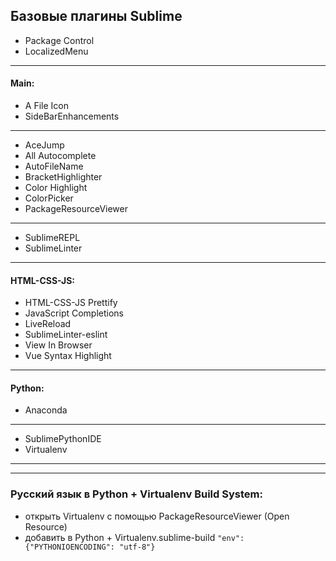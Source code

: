 ## Базовые плагины Sublime

* Package Control
* LocalizedMenu
***

#### Main:
* A File Icon
* SideBarEnhancements
***
* AceJump
* All Autocomplete
* AutoFileName
* BracketHighlighter
* Color Highlight
* ColorPicker
* PackageResourceViewer
***
* SublimeREPL
* SublimeLinter
***
#### HTML-CSS-JS:
* HTML-CSS-JS Prettify
* JavaScript Completions
* LiveReload
* SublimeLinter-eslint
* View In Browser
* Vue Syntax Highlight
***
#### Python:
* Anaconda
***
* SublimePythonIDE
* Virtualenv
***
***

### Русский язык в Python + Virtualenv Build System:
* открыть Virtualenv с помощью PackageResourceViewer (Open Resource)
* добавить в Python + Virtualenv.sublime-build 
`"env": {"PYTHONIOENCODING": "utf-8"}`

